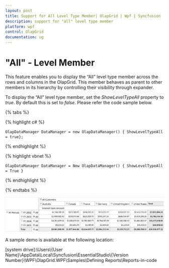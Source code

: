```yaml
---
layout: post
title: Support for All Level Type Member| OlapGrid | Wpf | Syncfusion
description: support for "all" level type member 
platform: wpf
control: OlapGrid
documentation: ug
---
```


# "All" - Level Member 

This feature enables you to display the “All” level type member across the rows and columns in the OlapGrid. This member behaves as parent to other members in its hierarchy by controlling their visibility through expander. 

To display the “All” level type member, set the _ShowLevelTypeAll_ property to _true_. By default this is set to _false_. Please refer the code sample below.  

{% tabs %}
  
{% highlight c# %}

    OlapDataManager DataManager = new OlapDataManager() { ShowLevelTypeAll = true};

{% endhighlight %}

{% highlight vbnet %}

    OlapDataManager DataManager = New OlapDataManager() { ShowLevelTypeAll = True }

{% endhighlight %}

{% endtabs %}

![](Support-for-All-Level-Type-Member_images/Support-for-All-Level-Type-Member_img1.png)

A sample demo is available at the following location:

[system drive]:\Users\\{User Name}\AppData\Local\Syncfusion\EssentialStudio\\{Version Number}\WPF\OlapGrid.WPF\Samples\Defining Reports\Reports-in-code
